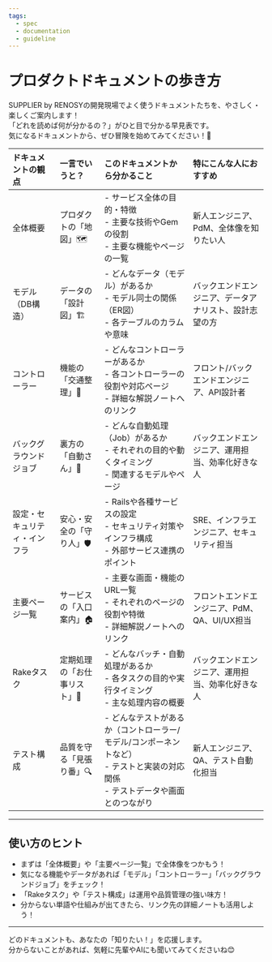 ```yaml
---
tags:
  - spec
  - documentation
  - guideline
---
```

# プロダクトドキュメントの歩き方

SUPPLIER by RENOSYの開発現場でよく使うドキュメントたちを、やさしく・楽しくご案内します！  
「どれを読めば何が分かるの？」がひと目で分かる早見表です。  
気になるドキュメントから、ぜひ冒険を始めてみてください！🚀

| ドキュメントの観点      | 一言でいうと？         | このドキュメントから分かること                                                           | 特にこんな人におすすめ                 |
| :------------- | :-------------- | :------------------------------------------------------------------------ | :-------------------------- |
| 全体概要           | プロダクトの「地図」🗺    | - サービス全体の目的・特徴<br>- 主要な技術やGemの役割<br>- 主要な機能やページの一覧                        | 新人エンジニア、PdM、全体像を知りたい人       |
| モデル（DB構造）      | データの「設計図」🏗     | - どんなデータ（モデル）があるか<br>- モデル同士の関係（ER図）<br>- 各テーブルのカラムや意味                    | バックエンドエンジニア、データアナリスト、設計志望の方 |
| コントローラー        | 機能の「交通整理」🚦     | - どんなコントローラーがあるか<br>- 各コントローラーの役割や対応ページ<br>- 詳細な解説ノートへのリンク                | フロント/バックエンドエンジニア、API設計者     |
| バックグラウンドジョブ    | 裏方の「自動さん」🤖     | - どんな自動処理（Job）があるか<br>- それぞれの目的や動くタイミング<br>- 関連するモデルやページ                  | バックエンドエンジニア、運用担当、効率化好きな人    |
| 設定・セキュリティ・インフラ | 安心・安全の「守り人」🛡   | - Railsや各種サービスの設定<br>- セキュリティ対策やインフラ構成<br>- 外部サービス連携のポイント                 | SRE、インフラエンジニア、セキュリティ担当      |
| 主要ページ一覧        | サービスの「入口案内」🏠   | - 主要な画面・機能のURL一覧<br>- それぞれのページの役割や特徴<br>- 詳細解説ノートへのリンク                    | フロントエンドエンジニア、PdM、QA、UI/UX担当 |
| Rakeタスク        | 定期処理の「お仕事リスト」📝 | - どんなバッチ・自動処理があるか<br>- 各タスクの目的や実行タイミング<br>- 主な処理内容の概要                     | バックエンドエンジニア、運用担当、効率化好きな人    |
| テスト構成          | 品質を守る「見張り番」🔍   | - どんなテストがあるか（コントローラー/モデル/コンポーネントなど）<br>- テストと実装の対応関係<br>- テストデータや画面とのつながり | 新人エンジニア、QA、テスト自動化担当         |

---

## 使い方のヒント

- まずは「全体概要」や「主要ページ一覧」で全体像をつかもう！
- 気になる機能やデータがあれば「モデル」「コントローラー」「バックグラウンドジョブ」をチェック！
- 「Rakeタスク」や「テスト構成」は運用や品質管理の強い味方！
- 分からない単語や仕組みが出てきたら、リンク先の詳細ノートも活用しよう！

---

どのドキュメントも、あなたの「知りたい！」を応援します。  
分からないことがあれば、気軽に先輩やAIにも聞いてみてくださいね😊 